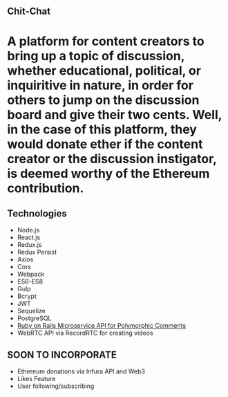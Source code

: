 ## Chit-Chat

# A platform for content creators to bring up a topic of discussion, whether educational, political, or inquiritive in nature, in order for others to jump on the discussion board and give their two cents. Well, in the case of this platform, they would donate ether if the content creator or the discussion instigator, is deemed worthy of the Ethereum contribution.


## Technologies
- Node.js
- React.js
- Redux.js
- Redux Persist
- Axios
- Cors
- Webpack
- ES6-ES8
- Gulp
- Bcrypt
- JWT
- Sequelize
- PostgreSQL
- <a href="https://github.com/Alex1100/chit_chat_api">Ruby on Rails Microservice API for Polymorphic Comments</a>
- WebRTC API via RecordRTC for creating videos



## SOON TO INCORPORATE
- Ethereum donations via Infura API and Web3
- Likes Feature
- User following/subscribing

